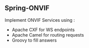 Spring-ONVIF
--------------------

Implement ONVIF Services using :
- Apache CXF for WS endpoints
- Apache Camel for routing requests
- Groovy to fill answers